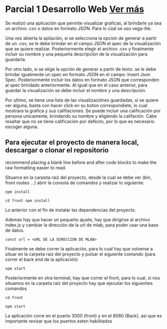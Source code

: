 # Parcial 1 Desarrollo Web    [Ver más](https://parcial1web.herokuapp.com/)

Se realizó una aplicación que permite visualizar graficas, al brindarle ya sea un archivo .csv o datos en formato JSON.
Para lo cúal se uso vega-lite. 

Una vez abierta la apliación, si se selecciona la opcion de generar a partir de un .csv, se le debe brindar en el campo JSON el spec de la visualización que se quiere realizar. Posteriormente elegir el archivo .csv y finalmente incluir su nombre y una pequeña descripción de la visualización para guardarla.

Por otro lado, si se elige la opción de generar a partir de texto. se le debe brindar igualmente un spec en formato JSON en el campo: Insert Json Spec.
Posteriormente incluir los datos en formato JSON que corresponden al spec brindado anteriormente. Al igual que en el caso anterior, para guardar la visualización se debe incluir el nombre y una descripción.

Por ultimo, se tiene una lista de las visualizaciónes guardadas, si se quiere ver alguna, basta con hacer click en su boton correspondiete, lo cual mostrara la grafica y sus califiaciones. Se puede incluir una calificación por persona unicamente, brindando su nombre y eligiendo la califación. Cabe resaltar que no se tiene calificación por defecto, por lo que es necesario escoger alguna.


## Para ejecutar el proyecto de manera local, descargar o clonar el repositorio 
recommend placing a blank line before and after code blocks to make the raw formatting easier to read.

Situarce en la carpeta raiz del proyecto, desde la cual se debe ver (bin, front routes ...) 
abrir la consola de comandos y realizar lo siguiente:

```
npm install 
```

```
cd front npm install 
```

Lo anterior con el fin de instalar las dependencias del proyecto.

Además hay que hacer un pequeño ajuste, hay que dirigirse al archivo index.js y cambiar la dirección de la url de mlab, para poder usar una base de datos.

```
const url = <URL DE LA DIRECCION DE MLAB> 
```

Finalmente se debe correr la aplicación, para lo cual hay que volverse a situar en la carpeta raiz del proyecto y pulsar el siguiente comando (para correr el back end de la aplicación)

```
npm start 
```


Posteriormente en otra terminal, hay que correr el front, para lo cual, si nos situamos en la carpeta raiz del proyecto hay que ejecutar los siguientes comandos

```
cd front 
```

```
npm start 
```

La aplicación corre en el puerto 3000 (front) y en el 8080 (Back), asi que es importante revisar que los puertos esten habilitados



